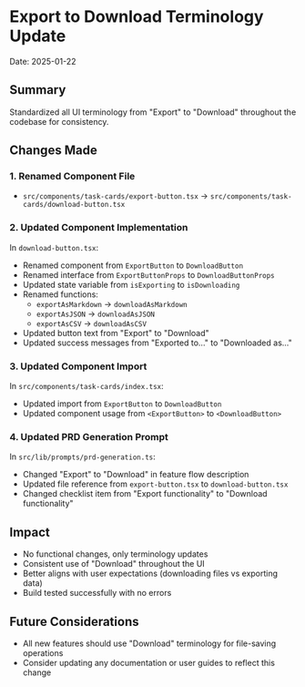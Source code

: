 # Export to Download Terminology Update
Date: 2025-01-22

## Summary
Standardized all UI terminology from "Export" to "Download" throughout the codebase for consistency.

## Changes Made

### 1. Renamed Component File
- `src/components/task-cards/export-button.tsx` → `src/components/task-cards/download-button.tsx`

### 2. Updated Component Implementation
In `download-button.tsx`:
- Renamed component from `ExportButton` to `DownloadButton`
- Renamed interface from `ExportButtonProps` to `DownloadButtonProps`
- Updated state variable from `isExporting` to `isDownloading`
- Renamed functions:
  - `exportAsMarkdown` → `downloadAsMarkdown`
  - `exportAsJSON` → `downloadAsJSON`
  - `exportAsCSV` → `downloadAsCSV`
- Updated button text from "Export" to "Download"
- Updated success messages from "Exported to..." to "Downloaded as..."

### 3. Updated Component Import
In `src/components/task-cards/index.tsx`:
- Updated import from `ExportButton` to `DownloadButton`
- Updated component usage from `<ExportButton>` to `<DownloadButton>`

### 4. Updated PRD Generation Prompt
In `src/lib/prompts/prd-generation.ts`:
- Changed "Export" to "Download" in feature flow description
- Updated file reference from `export-button.tsx` to `download-button.tsx`
- Changed checklist item from "Export functionality" to "Download functionality"

## Impact
- No functional changes, only terminology updates
- Consistent use of "Download" throughout the UI
- Better aligns with user expectations (downloading files vs exporting data)
- Build tested successfully with no errors

## Future Considerations
- All new features should use "Download" terminology for file-saving operations
- Consider updating any documentation or user guides to reflect this change